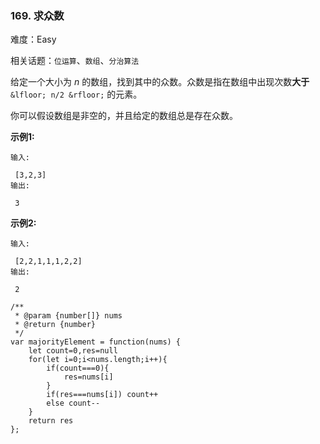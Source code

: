 ### 169. 求众数

难度：Easy

相关话题：`位运算`、`数组`、`分治算法`

给定一个大小为 *n* 的数组，找到其中的众数。众数是指在数组中出现次数**大于**  `&lfloor; n/2 &rfloor;` 的元素。



你可以假设数组是非空的，并且给定的数组总是存在众数。



**示例1:** 





```
输入:

 [3,2,3]
输出:

 3
```


**示例2:** 





```
输入:

 [2,2,1,1,1,2,2]
输出:

 2

```



```
/**
 * @param {number[]} nums
 * @return {number}
 */
var majorityElement = function(nums) {
    let count=0,res=null
    for(let i=0;i<nums.length;i++){
        if(count===0){
            res=nums[i]
        }
        if(res===nums[i]) count++
        else count--
    }
    return res
};



```

